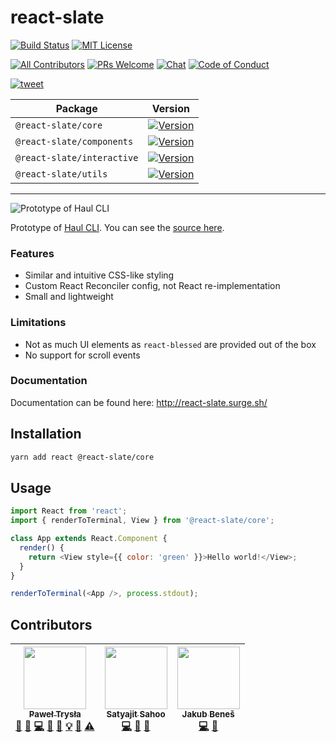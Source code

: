 # react-slate

[![Build Status][build-badge]][build]
[![MIT License][license-badge]][license]

[![All Contributors](https://img.shields.io/badge/all_contributors-3-orange.svg?style=flat-square)](#contributors)
[![PRs Welcome][prs-welcome-badge]][prs-welcome]
[![Chat][chat-badge]][chat]
[![Code of Conduct][coc-badge]][coc]

[![tweet][tweet-badge]][tweet]

| Package                    | Version                                                                        |
| -------------------------- | ------------------------------------------------------------------------------ |
| `@react-slate/core`        | [![Version][react-slate-core-version]][react-slate-core-package]               |
| `@react-slate/components`  | [![Version][react-slate-components-version]][react-slate-components-package]   |
| `@react-slate/interactive` | [![Version][react-slate-interactive-version]][react-slate-interactive-package] |
| `@react-slate/utils`       | [![Version][react-slate-utils-version]][react-slate-utils-package]             |

---

![Prototype of Haul CLI](./haul-cli-preview.gif)

Prototype of [Haul CLI](https://github.com/callstack/haul). You can see the [source here](https://github.com/callstack/haul/blob/b5de93c580128a8f5be48c01e4f87211d7e70435/src/server/ui.js#L74-L346).

### Features

* Similar and intuitive CSS-like styling
* Custom React Reconciler config, not React re-implementation
* Small and lightweight

### Limitations

* Not as much UI elements as `react-blessed` are provided out of the box
* No support for scroll events

### Documentation

Documentation can be found here: http://react-slate.surge.sh/

## Installation

```bash
yarn add react @react-slate/core
```

## Usage

```js
import React from 'react';
import { renderToTerminal, View } from '@react-slate/core';

class App extends React.Component {
  render() {
    return <View style={{ color: 'green' }}>Hello world!</View>;
  }
}

renderToTerminal(<App />, process.stdout);
```

## Contributors

<!-- ALL-CONTRIBUTORS-LIST:START - Do not remove or modify this section -->

<!-- prettier-ignore -->
| [<img src="https://avatars2.githubusercontent.com/u/17573635?v=4" width="100px;"/><br /><sub><b>Paweł Trysła</b></sub>](https://twitter.com/_zamotany)<br />[💬](#question-zamotany "Answering Questions") [🐛](https://github.com/zamotany/react-slate/issues?q=author%3Azamotany "Bug reports") [💻](https://github.com/zamotany/react-slate/commits?author=zamotany "Code") [🎨](#design-zamotany "Design") [📖](https://github.com/zamotany/react-slate/commits?author=zamotany "Documentation") [💡](#example-zamotany "Examples") [🤔](#ideas-zamotany "Ideas, Planning, & Feedback") [⚠️](https://github.com/zamotany/react-slate/commits?author=zamotany "Tests") | [<img src="https://avatars2.githubusercontent.com/u/1174278?v=4" width="100px;"/><br /><sub><b>Satyajit Sahoo</b></sub>](https://twitter.com/@satya164)<br />[💻](https://github.com/zamotany/react-slate/commits?author=satya164 "Code") [🤔](#ideas-satya164 "Ideas, Planning, & Feedback") [👀](#review-satya164 "Reviewed Pull Requests") | [<img src="https://avatars3.githubusercontent.com/u/8135252?v=4" width="100px;"/><br /><sub><b>Jakub Beneš</b></sub>](https://jukben.cz)<br />[💻](https://github.com/zamotany/react-slate/commits?author=jukben "Code") [👀](#review-jukben "Reviewed Pull Requests") |
| :---: | :---: | :---: |

<!-- ALL-CONTRIBUTORS-LIST:END -->

<!-- badges (common) -->

[build-badge]: https://img.shields.io/circleci/project/github/zamotany/react-slate/master.svg?style=flat-square
[build]: https://circleci.com/gh/zamotany/react-slate
[license-badge]: https://img.shields.io/npm/l/react-slate.svg?style=flat-square
[license]: https://opensource.org/licenses/MIT
[prs-welcome-badge]: https://img.shields.io/badge/PRs-welcome-brightgreen.svg?style=flat-square
[prs-welcome]: http://makeapullrequest.com
[coc-badge]: https://img.shields.io/badge/code%20of-conduct-ff69b4.svg?style=flat-square
[coc]: https://github.com/zamotany/react-slate/blob/master/CODE_OF_CONDUCT.md
[chat-badge]: https://img.shields.io/badge/chat-discord-brightgreen.svg?style=flat-square&colorB=7289DA&logo=discord
[chat]: https://discord.gg/zwR2Cdh
[tweet-badge]: https://img.shields.io/badge/tweet-react--slate-blue.svg?style=flat-square&colorB=1DA1F2&logo=data:image/png;base64,iVBORw0KGgoAAAANSUhEUgAAABgAAAAUCAYAAACXtf2DAAAAAXNSR0IArs4c6QAAAaRJREFUOBGtlM8rBGEYx3cWtRHJRaKcuMtBSitxkCQ3LtzkP9iUUu5ODspRHLhRLtq0FxeicEBC2cOivcge%2FMgan3fNM8bbzL4zm6c%2BPT%2Fe7%2FO8887svrFYBWbbtgWzsAt3sAcpqJFxxF1QV8oJFqFPFst5dLWQAT87oTgPB7DtziFRT1EA4yZolsFkhwjGYFRO8Op0KD8HVe7unoB6PRTBZG8IctAmG1xrHcfkQ2B55sfI%2ByGMXSBqV71xZ8CWdxBxN6ThFuECDEAL%2Bc9HIzDYumVZ966GZnX0SzCZvEqTbkaGywkyFE6hKAsBPhFQ18uPUqh2ggJ%2BUor%2F4M%2F%2FzOC8g6YzR1i%2F8g4vvSI%2ByD7FFNjexQrjHd8%2BnjABI3AU4Wl16TuF1qANGll81jsi5qu%2Bw6XIsCn4ijhU5FmCJpkV6BGNw410hfSf6JKBQ%2FUFxHGYBnWnmOwDwYQ%2BwzdHqO75HtiAMJfaC7ph32FSRJCENUhDHsLaJkL%2FX4wMF4%2BwA5bgAcrZE4sr0Cu9Jq9fxyrvBHWbNkMD5CEHWTjjT2m6r5D92jfmbbKJEWuMMAAAAABJRU5ErkJggg%3D%3D
[tweet]: https://twitter.com/intent/tweet?text=Check%20out%20react-slate!%20https://github.com/zamotany/react-slate%20%F0%9F%91%8D

<!-- badges (packages) -->

[react-slate-core-version]: https://img.shields.io/npm/v/@react-slate/core.svg?style=flat-square
[react-slate-core-package]: https://www.npmjs.com/package/@react-slate/core
[react-slate-components-version]: https://img.shields.io/npm/v/@react-slate/components.svg?style=flat-square
[react-slate-components-package]: https://www.npmjs.com/package/@react-slate/components
[react-slate-interactive-version]: https://img.shields.io/npm/v/@react-slate/interactive.svg?style=flat-square
[react-slate-interactive-package]: https://www.npmjs.com/package/@react-slate/interactive
[react-slate-utils-version]: https://img.shields.io/npm/v/@react-slate/utils.svg?style=flat-square
[react-slate-utils-package]: https://www.npmjs.com/package/@react-slate/utils
